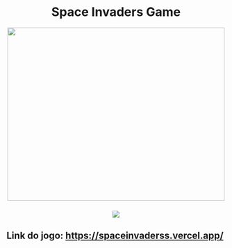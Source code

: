 <h1 align="center">Space Invaders Game</h1>

<div align="center">
  <img align="center" width="500px" height="400px" src="https://user-images.githubusercontent.com/31144383/191666032-c5157dae-8584-4d85-83db-ce512ef87531.png"/>
</div>

###

<p align="center">
  <img src="https://img.shields.io/badge/STATUS-EM%20DESENVOLVIMENTO-green?style=for-the-badge"/>
</p>

<h2>Link do jogo: <a href="https://spaceinvaderss.vercel.app/">https://spaceinvaderss.vercel.app/</a></h2>
